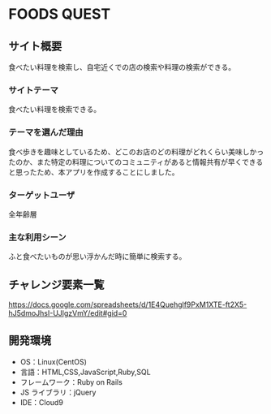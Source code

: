 # FOODS QUEST

## サイト概要

食べたい料理を検索し、自宅近くでの店の検索や料理の検索ができる。

### サイトテーマ

食べたい料理を検索できる。

### テーマを選んだ理由

食べ歩きを趣味としているため、どこのお店のどの料理がどれくらい美味しかったのか、また特定の料理についてのコミュニティがあると情報共有が早くできると思ったため、本アプリを作成することにしました。

### ターゲットユーザ

全年齢層

### 主な利用シーン

ふと食べたいものが思い浮かんだ時に簡単に検索する。

## チャレンジ要素一覧

https://docs.google.com/spreadsheets/d/1E4Quehglf9PxM1XTE-ft2X5-hJ5dmoJhsI-UJlgzVmY/edit#gid=0

## 開発環境

- OS：Linux(CentOS)
- 言語：HTML,CSS,JavaScript,Ruby,SQL
- フレームワーク：Ruby on Rails
- JS ライブラリ：jQuery
- IDE：Cloud9

